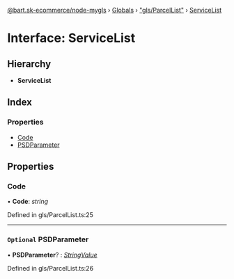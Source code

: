 [@bart.sk-ecommerce/node-mygls](../README.md) › [Globals](../globals.md) › ["gls/ParcelList"](../modules/_gls_parcellist_.md) › [ServiceList](_gls_parcellist_.servicelist.md)

# Interface: ServiceList

## Hierarchy

* **ServiceList**

## Index

### Properties

* [Code](_gls_parcellist_.servicelist.md#code)
* [PSDParameter](_gls_parcellist_.servicelist.md#optional-psdparameter)

## Properties

###  Code

• **Code**: *string*

Defined in gls/ParcelList.ts:25

___

### `Optional` PSDParameter

• **PSDParameter**? : *[StringValue](_gls_parcellist_.stringvalue.md)*

Defined in gls/ParcelList.ts:26
